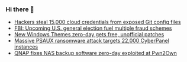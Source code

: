 ### Hi there 👋

<!--START_SECTION:feed-->
* [Hackers steal 15,000 cloud credentials from exposed Git config files](https://www.bleepingcomputer.com/news/security/hackers-steal-15-000-cloud-credentials-from-exposed-git-config-files/)
* [FBI: Upcoming U.S. general election fuel multiple fraud schemes](https://www.bleepingcomputer.com/news/security/fbi-upcoming-us-general-election-fuel-multiple-fraud-schemes/)
* [New Windows Themes zero-day gets free, unofficial patches](https://www.bleepingcomputer.com/news/security/new-windows-themes-zero-day-gets-free-unofficial-patches/)
* [Massive PSAUX ransomware attack targets 22,000 CyberPanel instances](https://www.bleepingcomputer.com/news/security/massive-psaux-ransomware-attack-targets-22-000-cyberpanel-instances/)
* [QNAP fixes NAS backup software zero-day exploited at Pwn2Own](https://www.bleepingcomputer.com/news/security/qnap-fixes-nas-backup-software-zero-day-exploited-at-pwn2own/)
<!--END_SECTION:feed-->

<!--
**frankenk/frankenk** is a ✨ _special_ ✨ repository because its `README.md` (this file) appears on your GitHub profile.

Here are some ideas to get you started:

- 🔭 I’m currently working on ...
- 🌱 I’m currently learning ...
- 👯 I’m looking to collaborate on ...
- 🤔 I’m looking for help with ...
- 💬 Ask me about ...
- 📫 How to reach me: ...
- 😄 Pronouns: ...
- ⚡ Fun fact: ...
-->



